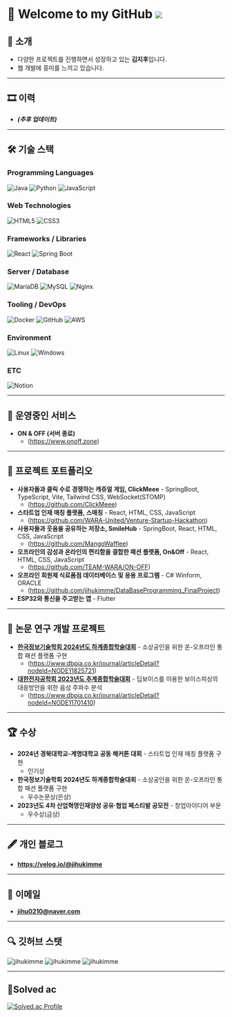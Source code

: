 # 👋 Welcome to my GitHub ![](https://komarev.com/ghpvc/?username=jihukimme&label=Profile%20views&color=af4bf1&style=flat) 

## 📌 소개

- 다양한 프로젝트를 진행하면서 성장하고 있는 **김지후**입니다.
- 웹 개발에 흥미를 느끼고 있습니다.

---

## 🎞 이력

- **_(추후 업데이트)_**

---

## 🛠 기술 스택

### Programming Languages
![Java](https://img.shields.io/badge/java-007396?style=for-the-badge&logo=java&logoColor=white) 
![Python](https://img.shields.io/badge/python-3776AB?style=for-the-badge&logo=python&logoColor=white)
![JavaScript](https://img.shields.io/badge/javascript-F7DF1E?style=for-the-badge&logo=javascript&logoColor=black)

### Web Technologies
![HTML5](https://img.shields.io/badge/html5-E34F26?style=for-the-badge&logo=html5&logoColor=white)
![CSS3](https://img.shields.io/badge/css-1572B6?style=for-the-badge&logo=css3&logoColor=white)

### Frameworks / Libraries
![React](https://img.shields.io/badge/react-61DAFB?style=for-the-badge&logo=react&logoColor=black)
![Spring Boot](https://img.shields.io/badge/springboot-6DB33F?style=for-the-badge&logo=springboot&logoColor=white)

### Server / Database
![MariaDB](https://img.shields.io/badge/mariadb-47A248?style=for-the-badge&logo=mariadb&logoColor=white)
![MySQL](https://img.shields.io/badge/mysql-4479A1?style=for-the-badge&logo=mysql&logoColor=white)
![Nginx](https://img.shields.io/badge/nginx-009639?style=for-the-badge&logo=nginx&logoColor=white)

### Tooling / DevOps
![Docker](https://img.shields.io/badge/docker-2496ED?style=for-the-badge&logo=docker&logoColor=white)
![GitHub](https://img.shields.io/badge/github-181717?style=for-the-badge&logo=github&logoColor=white)
![AWS](https://img.shields.io/badge/aws-232F3E?style=for-the-badge&logo=amazonaws&logoColor=white)

### Environment
![Linux](https://img.shields.io/badge/linux-FCC624?style=for-the-badge&logo=linux&logoColor=black)
![Windows](https://img.shields.io/badge/windows-0078D6?style=for-the-badge&logo=windows&logoColor=white)

### ETC
![Notion](https://img.shields.io/badge/notion-000000?style=for-the-badge&logo=notion&logoColor=white)

---

## 🚀 운영중인 서비스

- **ON & OFF (서버 종료)**
  - (https://www.onoff.zone)

---

## 💼 프로젝트 포트폴리오

- **사용자들과 클릭 수로 경쟁하는 캐쥬얼 게임, ClickMeee** - SpringBoot, TypeScript, Vite, Tailwind CSS, WebSocket(STOMP)
  - (https://github.com/ClickMeee)
- **스타트업 인재 매칭 플랫폼, 스매칭** - React, HTML, CSS, JavaScript
  - (https://github.com/WARA-United/Venture-Startup-Hackathon)
- **사용자들과 웃음을 공유하는 저장소, SmileHub** - SpringBoot, React, HTML, CSS, JavaScript
  - (https://github.com/MangoWafflee)
- **오프라인의 감성과 온라인의 편리함을 결합한 패션 플랫폼, On&Off** - React, HTML, CSS, JavaScript
  - (https://github.com/TEAM-WARA/ON-OFF)
- **오프라인 회원제 식료품점 데이터베이스 및 응용 프로그램** - C# Winform, ORACLE
  - (https://github.com/jihukimme/DataBaseProgramming_FinalProject)
- **ESP32와 통신을 주고받는 앱** - Flutter

---

## 📜 논문 연구 개발 프로젝트

- **[한국정보기술학회 2024년도 하계종합학술대회](https://ki-it.or.kr/conference/2024)** - 소상공인을 위한 온-오프라인 통합 패션 플랫폼 구현  
  - (https://www.dbpia.co.kr/journal/articleDetail?nodeId=NODE11825721)
- **[대한전자공학회 2023년도 추계종합학술대회](https://conf.theieie.org/2023f/)** - 딥보이스를 이용한 보이스피싱의 대응방안을 위한 음성 주파수 분석  
  - (https://www.dbpia.co.kr/journal/articleDetail?nodeId=NODE11701410)
  
---

## 🏆 수상

- **2024년 경북대학교-계명대학교 공동 해커톤 대회** - 스타트업 인재 매칭 플랫폼 구현
  - 인기상
- **한국정보기술학회 2024년도 하계종합학술대회** - 소상공인을 위한 온-오프라인 통합 패션 플랫폼 구현
  - 우수논문상(은상)
- **2023년도 4차 산업혁명인재양성 공유·협업 페스티발 공모전** - 창업아이디어 부문
  - 우수상(금상)
 

---

## 🖋 개인 블로그

- **https://velog.io/@jihukimme**

---

## 📧 이메일

- **jihu0210@naver.com**

---

## 🔍 깃허브 스탯
<img src="https://github-readme-stats.vercel.app/api/top-langs?username=jihukimme&show_icons=true&theme=radical&locale=en&layout=compact" alt="jihukimme" />

<img src="https://github-readme-stats.vercel.app/api?username=jihukimme&show_icons=true&theme=radical&locale=en" alt="jihukimme" />

<img src="https://github-readme-streak-stats.herokuapp.com/?user=jihukimme&theme=dark" alt="jihukimme" />


---

## 🏅Solved ac
[![Solved.ac Profile](http://mazassumnida.wtf/api/generate_badge?boj=kjhoo)](https://solved.ac/kjhoo)

